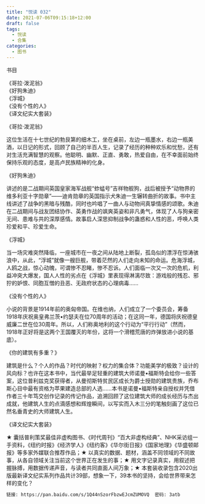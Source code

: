 ```yaml
---
title: "悦读 032"
date: 2021-07-06T09:15:18+12:00
draft: false
tags:
  - 悦读
  - 合集
categories:
  - 图书
---
```


书目

《哥拉·泼泥翁》  
《好狗朱迪》  
《浮城》  
《没有个性的人》  
《译文纪实大套装》  

<!--more-->

《哥拉·泼泥翁》

这位生活在十七世纪的勃艮第的细木工，坐在桌前，左边一瓶墨水，右边一瓶美酒，以日记的形式，回顾了自己的半百人生，记录了经历的种种欢乐和忧愁，还有对生活充满智慧的观察。他聪明、幽默、正直、勇敢，热爱自由，在不幸面前始终保持乐观的态度，是高卢民族精神的化身。


《好狗朱迪》

讲述的是二战期间英国皇家海军战舰“蚱蜢号”吉祥物舰狗，战后被授予“动物界的维多利亚十字勋章”——迪肯勋章的英国指示犬朱迪一生辗转曲折的故事。书中主线讲述了战争的黑暗与残酷，同时也吟唱了一曲人与动物间真挚情感的颂歌。朱迪在二战期间与战友团结协作、英勇作战的飒爽英姿和非凡勇气，体现了人与狗亲密无间、患难与共的深厚感情。故事启人深思抑制战争的蛊惑和人性的恶，呼唤人类珍爱和平、珍爱生命。


《浮城》

当一场灾难突然降临，一座城市在一夜之间从陆地上断裂，孤岛似的漂浮在惊涛骇浪中，从此，“浮城”就像一艘巨舰，带着茫然的人们走向未知的命运。危海浮城，人鸥之战，惊心动魄，可谓惨不忍睹，惨不忍诉。人们面临一次又一次的危机，利益冲突大爆发，国人人性的劣点在《浮城》里表现得淋漓尽致：游戏般的残忍、邪狞的妒恨、同胞互憎的丑恶、无政府状态的心理病毒……


《没有个性的人》

小说的背景是1914年前的奥匈帝国。在维也纳，人们成立了一个委员会，筹备1918年庆祝奥皇弗兰茨•约瑟夫在位70周年的活动；在这同一年，德国将庆祝德皇威廉二世在位30周年。所以，人们称奥地利的这个行动为“平行行动”（然而，1918年正好将是这两个王国覆灭的年份，这将一个滑稽荒唐的炸弹放进小说的基底）。


《你的建筑有多重？》

建筑是什么？个人的作品？时代的映射？权力的集合体？功能美学的极致？设计的风向标？也许在这本书中，当代最举足轻重的建筑大师诺曼•福斯特会给你一些答案，这位普利兹克奖获得者，从曼彻斯特贫民区成长为爵士授勋的建筑贵族，乔布斯心目中最有资格为苹果建造总部的人选……本书是诺曼•福斯特亲自授权并凭借作者三十年笃交创作记录的传记作品，追溯回顾了这位建筑大师的成长经历与杰出成就，他建筑人生的点滴感想和辉煌瞬间，以写实而入木三分的笔触刻画了这位已然名垂青史的大师建筑人生。


《译文纪实大套装》

★ 囊括普利策奖最佳非虚构图书、《时代周刊》“百大非虚构经典”、NHK采访组一手资料，《纽约时报》《经济学人》《纽约客》《华尔街日报》《国家地理》《华盛顿邮报》等多家外媒联合推荐作品；★ 以真实的数据、题材，涵盖不同领域的不同故事，从各自领域关注当前这个世界正在发生的事；★ 用文字记录真实，用叙述把握脉搏，用数据传递声音，与读者共同直面人间万象；★ 本套装收录包含2020出版最新译文纪实系列作品共计39部，想象一下，39本书的坚持，会给世界带来怎样的变化？

```bash
链接: https://pan.baidu.com/s/1Q44nSzorFbzwEJcmZUMOVQ  密码: 3atb
```
